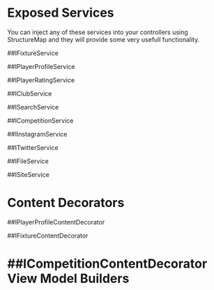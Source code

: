 Exposed Services
============
You can inject any of these services into your controllers using StructureMap and they will provide some very usefull functionality.

##IFixtureService


##IPlayerProfileService

##IPlayerRatingService

##IClubService

##ISearchService

##ICompetitionService

##IInstagramService

##ITwitterService

##IFileService

##ISiteService


Content Decorators
============

##IPlayerProfileContentDecorator

##IFixtureContentDecorator

##ICompetitionContentDecorator
View Model Builders
============